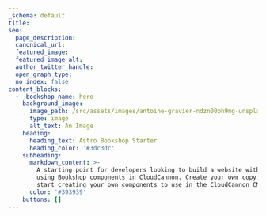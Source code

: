 ```yaml
---
_schema: default
title:
seo:
  page_description:
  canonical_url:
  featured_image:
  featured_image_alt:
  author_twitter_handle:
  open_graph_type:
  no_index: false
content_blocks:
  - _bookshop_name: hero
    background_image:
      image_path: /src/assets/images/antoine-gravier-ndzn00bh9mg-unsplash.jpg
      type: image
      alt_text: An Image
    heading:
      heading_text: Astro Bookshop Starter
      heading_color: '#3dc3dc'
    subheading:
      markdown_content: >-
        A starting point for developers looking to build a website with Astro,
        using Bookshop components in CloudCannon. Create your own copy, and
        start creating your own components to use in the CloudCannon CMS.
      color: '#393939'
    buttons: []
---
```

